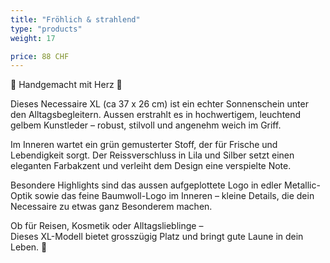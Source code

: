 ```yaml
---
title: "Fröhlich & strahlend"
type: "products"
weight: 17

price: 88 CHF
---
```


🌸 Handgemacht mit Herz 🌸

Dieses Necessaire XL (ca 37 x 26 cm) ist ein echter Sonnenschein unter den Alltagsbegleitern. Aussen erstrahlt es in hochwertigem, leuchtend gelbem Kunstleder – robust, stilvoll und angenehm weich im Griff.

Im Inneren wartet ein grün gemusterter Stoff, der für Frische und Lebendigkeit sorgt. Der Reissverschluss in Lila und Silber setzt einen eleganten Farbakzent und verleiht dem Design eine verspielte Note.

Besondere Highlights sind das aussen aufgeplottete Logo in edler Metallic-Optik sowie das feine Baumwoll-Logo im Inneren – kleine Details, die dein Necessaire zu etwas ganz Besonderem machen.

Ob für Reisen, Kosmetik oder Alltagslieblinge –  
Dieses XL-Modell bietet grosszügig Platz und bringt gute Laune in dein Leben. 💛
